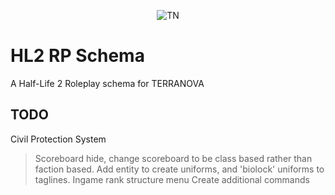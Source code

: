 <p align="center">
	<img src="https://avatars3.githubusercontent.com/u/64422699?s=400&u=7e7a93f4c96ac989f97c8b3ef426a7a3de8d29be&v=4" alt="TN" />
</p>

# HL2 RP Schema
A Half-Life 2 Roleplay schema for TERRANOVA

## TODO
Civil Protection System
> Scoreboard hide, change scoreboard to be class based rather than faction based.
> Add entity to create uniforms, and 'biolock' uniforms to taglines.
> Ingame rank structure menu
> Create additional commands
